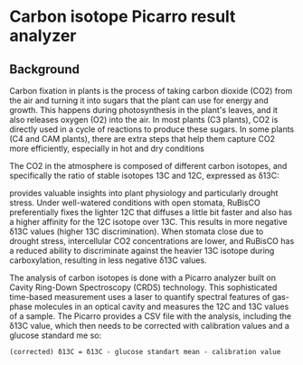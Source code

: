 # Carbon isotope Picarro result analyzer

## Background

Carbon fixation in plants is the process of taking carbon dioxide (CO2) from the air and turning it into sugars that the plant can use for energy and growth. This happens during photosynthesis in the plant's leaves, and it also releases oxygen (O2) into the air. In most plants (C3 plants), CO2 is directly used in a cycle of reactions to produce these sugars. In some plants (C4 and CAM plants), there are extra steps that help them capture CO2 more efficiently, especially in hot and dry conditions


The CO2 in the atmosphere is composed of different carbon isotopes, and specifically the ratio of stable isotopes 13C and 12C, expressed as δ13C:

provides valuable insights into plant physiology and particularly drought stress. Under well-watered conditions with open stomata, RuBisCO preferentially fixes the lighter 12C that diffuses a little bit faster and also has a higher affinity for the 12C isotope over 13C. This results in more negative δ13C values (higher 13C discrimination). When stomata close due to drought stress, intercellular CO2 concentrations are lower, and RuBisCO has a reduced ability to discriminate against the heavier 13C isotope during carboxylation, resulting in less negative δ13C values.

The analysis of carbon isotopes is done with a Picarro analyzer built on Cavity Ring-Down Spectroscopy (CRDS) technology. This sophisticated time-based measurement uses a laser to quantify spectral features of gas-phase molecules in an optical cavity and measures the 12C and 13C values of a sample. The Picarro provides a CSV file with the analysis, including the δ13C value, which then needs to be corrected with calibration values and a glucose standard me so:
```
(corrected) δ13C = δ13C - glucose standart mean - calibration value
```
